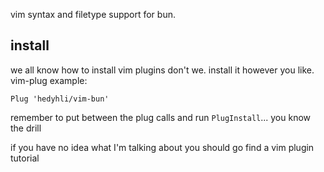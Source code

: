 vim syntax and filetype support for bun.

## install

we all know how to install vim plugins don't we. install it however you like. vim-plug example:

```
Plug 'hedyhli/vim-bun'
```

remember to put between the plug calls and run `PlugInstall`... you know the drill

if you have no idea what I'm talking about you should go find a vim plugin tutorial

